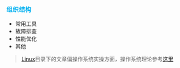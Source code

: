 ### <font color=#00b0f0>组织结构</font>

- 常用工具
- 故障排查
- 性能优化
- 其他

> [Linux](https://github.com/hsxhr-10/blog/tree/master/Linux)目录下的文章偏操作系统实操方面，操作系统理论参考[这里](https://github.com/hsxhr-10/blog/tree/master/%E8%AF%BB%E3%80%8A%E6%B7%B1%E5%85%A5%E7%90%86%E8%A7%A3%E8%AE%A1%E7%AE%97%E6%9C%BA%E7%B3%BB%E7%BB%9F%E3%80%8B)
